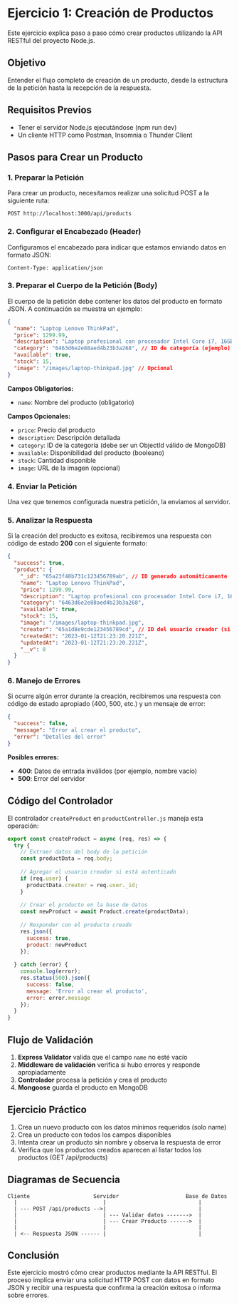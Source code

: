 # Ejercicio 1: Creación de Productos

Este ejercicio explica paso a paso cómo crear productos utilizando la API RESTful del proyecto Node.js.

## Objetivo

Entender el flujo completo de creación de un producto, desde la estructura de la petición hasta la recepción de la respuesta.

## Requisitos Previos

- Tener el servidor Node.js ejecutándose (npm run dev)
- Un cliente HTTP como Postman, Insomnia o Thunder Client

## Pasos para Crear un Producto

### 1. Preparar la Petición

Para crear un producto, necesitamos realizar una solicitud POST a la siguiente ruta:

```
POST http://localhost:3000/api/products
```

### 2. Configurar el Encabezado (Header)

Configuramos el encabezado para indicar que estamos enviando datos en formato JSON:

```
Content-Type: application/json
```

### 3. Preparar el Cuerpo de la Petición (Body)

El cuerpo de la petición debe contener los datos del producto en formato JSON. A continuación se muestra un ejemplo:

```json
{
  "name": "Laptop Lenovo ThinkPad",
  "price": 1299.99,
  "description": "Laptop profesional con procesador Intel Core i7, 16GB RAM y 512GB SSD",
  "category": "6463d6e2e88aed4b23b3a268", // ID de categoría (ejemplo)
  "available": true,
  "stock": 15,
  "image": "/images/laptop-thinkpad.jpg" // Opcional
}
```

**Campos Obligatorios:**
- `name`: Nombre del producto (obligatorio)

**Campos Opcionales:**
- `price`: Precio del producto
- `description`: Descripción detallada
- `category`: ID de la categoría (debe ser un ObjectId válido de MongoDB)
- `available`: Disponibilidad del producto (booleano)
- `stock`: Cantidad disponible
- `image`: URL de la imagen (opcional)

### 4. Enviar la Petición

Una vez que tenemos configurada nuestra petición, la enviamos al servidor.

### 5. Analizar la Respuesta

Si la creación del producto es exitosa, recibiremos una respuesta con código de estado **200** con el siguiente formato:

```json
{
  "success": true,
  "product": {
    "_id": "65a23f48b731c123456789ab", // ID generado automáticamente
    "name": "Laptop Lenovo ThinkPad",
    "price": 1299.99,
    "description": "Laptop profesional con procesador Intel Core i7, 16GB RAM y 512GB SSD",
    "category": "6463d6e2e88aed4b23b3a268",
    "available": true,
    "stock": 15,
    "image": "/images/laptop-thinkpad.jpg",
    "creator": "65a1d8e9cde123456789cd", // ID del usuario creador (si está autenticado)
    "createdAt": "2023-01-12T21:23:20.221Z",
    "updatedAt": "2023-01-12T21:23:20.221Z",
    "__v": 0
  }
}
```

### 6. Manejo de Errores

Si ocurre algún error durante la creación, recibiremos una respuesta con código de estado apropiado (400, 500, etc.) y un mensaje de error:

```json
{
  "success": false,
  "message": "Error al crear el producto",
  "error": "Detalles del error"
}
```

**Posibles errores:**
- **400**: Datos de entrada inválidos (por ejemplo, nombre vacío)
- **500**: Error del servidor

## Código del Controlador

El controlador `createProduct` en `productController.js` maneja esta operación:

```javascript
export const createProduct = async (req, res) => {
  try {
    // Extraer datos del body de la petición
    const productData = req.body;
    
    // Agregar el usuario creador si está autenticado
    if (req.user) {
      productData.creator = req.user._id;
    }
    
    // Crear el producto en la base de datos
    const newProduct = await Product.create(productData);
    
    // Responder con el producto creado
    res.json({
      success: true,
      product: newProduct
    });
    
  } catch (error) {
    console.log(error);
    res.status(500).json({
      success: false,
      message: 'Error al crear el producto',
      error: error.message
    });
  }
}
```

## Flujo de Validación

1. **Express Validator** valida que el campo `name` no esté vacío
2. **Middleware de validación** verifica si hubo errores y responde apropiadamente
3. **Controlador** procesa la petición y crea el producto
4. **Mongoose** guarda el producto en MongoDB

## Ejercicio Práctico

1. Crea un nuevo producto con los datos mínimos requeridos (solo name)
2. Crea un producto con todos los campos disponibles
3. Intenta crear un producto sin nombre y observa la respuesta de error
4. Verifica que los productos creados aparecen al listar todos los productos (GET /api/products)

## Diagramas de Secuencia

```
Cliente                    Servidor                     Base de Datos
  |                           |                             |
  | --- POST /api/products -->|                             |
  |                           | --- Validar datos ------->  |
  |                           | --- Crear Producto ------>  |
  |                           |                             |
  | <-- Respuesta JSON ------ |                             |
```

## Conclusión

Este ejercicio mostró cómo crear productos mediante la API RESTful. El proceso implica enviar una solicitud HTTP POST con datos en formato JSON y recibir una respuesta que confirma la creación exitosa o informa sobre errores.
